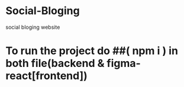 # Social-Bloging
 social bloging website
# To run the project do ##( npm i ) in both file(backend & figma-react[frontend])
